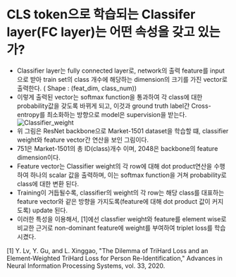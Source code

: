 # CLS token으로 학습되는 Classifer layer(FC layer)는 어떤 속성을 갖고 있는가?

- Classifier layer는 fully connected layer로, network의 출력 feature를 input으로 받아 train set의 class 개수에 해당하는 dimension의 크기를 가진 vector로 출력한다. ( Shape : (feat_dim, class_num))
- 이렇게 출력된 vector는 softmax function을 통과하여 각 class에 대한 probability값을 갖도록 바뀌게 되고, 이것과 ground truth label간 Cross-entropy를 최소화하는 방향으로 model은 supervision을 받는다.
![Classifier_weight](https://user-images.githubusercontent.com/62092317/173371665-3691861f-41b7-4dcb-a7db-33dd920cf313.PNG)
- 위 그림은 ResNet backbone으로 Market-1501 dataset을 학습할 떄, classifier weight와 feature vector간 연산을 보인 그림이다.
- 751은 Market-1501의 총 ID(class)개수 이며, 2048은 backbone의 feature dimension이다.
- Feature vector는 Classifier weight의 각 row에 대해 dot product연산을 수행하여 하나의 scalar 값을 출력하며, 이는 softmax function을 거쳐 probability로 class에 대한 변환 된다.
- Training이 거듭될수록, classifier의 weight의 각 row는 해당 class를 대표하는 feature vector와 같은 방향을 가지도록(feature에 대해 dot product 값이 커지도록) update 된다.
- 이러한 특성을 이용해서, [1]에선 classfier weight와 feature를 element wise로 비교한 근거로 non-dominant feature에 weight를 부여하여 triplet loss를 학습시켰다. 

[1] Y. Lv, Y. Gu, and L. Xinggao, "The Dilemma of TriHard Loss and an Element-Weighted TriHard Loss for Person Re-Identification," Advances in Neural Information Processing Systems, vol. 33, 2020.